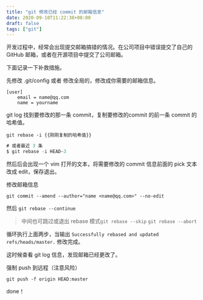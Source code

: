 ```yaml
---
title: "git 修改已经 commit 的邮箱信息"
date: 2020-09-10T11:22:38+08:00
draft: false
tags: ["git"]
---
```


开发过程中，经常会出现提交邮箱搞错的情况。在公司项目中错误提交了自己的 GitHub 邮箱，或者在开源项目中提交了公司邮箱。

下面记录一下补救措施。

先修改 .git/config 或者 修改全局的，修改成你需要的邮箱信息。

```
[user]
    email = name@qq.com
    name = yourname
```

git log 找到要修改的那一条 commit，复制要修改的commit 的前一条 commit 的哈希值。

`git rebase -i {{刚刚复制的哈希值}}`

```javascript
# 或者最近 3 条
$ git rebase -i HEAD~3
```

然后后会出现一个 vim 打开的文本，将需要修改的 commit 信息前面的 pick 文本改成 edit，保存退出。

修改邮箱信息

`git commit --amend --author="name <name@qq.com>" --no-edit`

然后 `git rebase --continue`

> 中间也可跳过或退出 rebase 模式`git rebase --skip` `git rebase --abort`

循环执行上面两步，当输出 `Successfully rebased and updated refs/heads/master.` 修改完成。

这时候查看 git log 信息，发现邮箱已经更改了。

强制 push 到远程（注意风险）

`git push -f origin HEAD:master`

done！